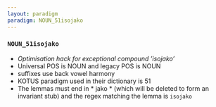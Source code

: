 ```yaml
---
layout: paradigm
paradigm: NOUN_51isojako
---
```

### ` NOUN_51isojako `

* _Optimisation hack for exceptional compound ’isojako’_
* Universal POS is NOUN and legacy POS is NOUN
* suffixes use back vowel harmony
* KOTUS paradigm used in their dictionary is 51
* The lemmas must end in * jako * (which will be deleted to form an invariant stub) and the regex matching the lemma is ` isojako `
